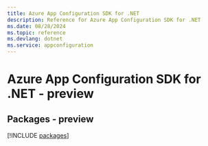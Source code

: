```yaml
---
title: Azure App Configuration SDK for .NET
description: Reference for Azure App Configuration SDK for .NET
ms.date: 08/28/2024
ms.topic: reference
ms.devlang: dotnet
ms.service: appconfiguration
---
```

# Azure App Configuration SDK for .NET - preview
## Packages - preview
[!INCLUDE [packages](app-configuration-index.md)]